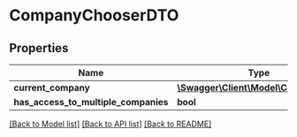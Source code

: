 # CompanyChooserDTO

## Properties
Name | Type | Description | Notes
------------ | ------------- | ------------- | -------------
**current_company** | [**\Swagger\Client\Model\CompanyDTO**](CompanyDTO.md) |  | [optional] 
**has_access_to_multiple_companies** | **bool** |  | [optional] 

[[Back to Model list]](../README.md#documentation-for-models) [[Back to API list]](../README.md#documentation-for-api-endpoints) [[Back to README]](../README.md)


